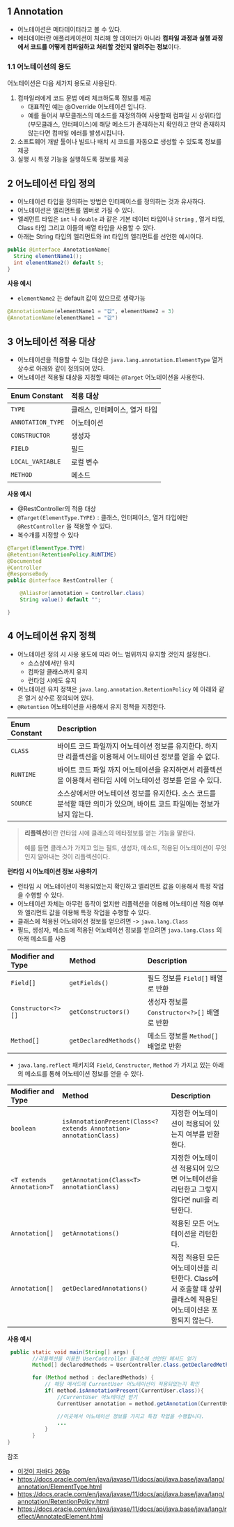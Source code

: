 ## 1 Annotation

* 어노테이션은 메타데이터라고 볼 수 있다. 
* 메타데이터란 애플리케이션이 처리해 할 데이터가 아니라 **컴파일 과정과 실행 과정에서 코드를 어떻게 컴파일하고 처리할 것인지 알려주는 정보**이다.



### 1.1 어노테이션의 용도

어노테이션은 다음 세가지 용도로 사용된다.

1. 컴파일러에게 코드 문법 에러 체크하도록 정보를 제공
   * 대표적인 예는 @Override 어노테이션 입니다. 
   * 예를 들어서 부모클래스의 메소드를 재정의하여 사용할때 컴파일 시 상위타입(부모클래스, 인터페이스)에 해당 메소드가 존재하는지 확인하고 만약 존재하지 않는다면 컴파일 에러를 발생시킵니다. 
2. 소프트웨어 개발 툴이나 빌드나 배치 시 코드를 자동으로 생성할 수 있도록 정보를 제공
3. 실행 시 특정 기능을 실행하도록 정보를 제공



## 2 어노테이션 타입 정의

* 어노테이션 타입을 정의하는 방법은 인터페이스를 정의하는 것과 유사하다.
* 어노테이션은 엘리먼트를 멤버로 가질 수 있다.
* 엘레먼트 타입은 `int` 나 `double` 과 같은 기본 데이터 타입이나 `String` , 열거 타입, Class 타입 그리고 이들의 배열 타입을 사용할 수 있다.
* 아래는 String 타입의 엘리먼트와 int 타입의 엘리먼트를 선언한 예시이다.

```java
public @interface AnnotationName{
  String elementName1();
  int elementName2() default 5;
}
```



**사용 예시**

* `elementName2` 는 default 값이 있으므로 생략가능

```java
@AnnotationName(elementName1 = "값", elementName2 = 3)
@AnnotationName(elementName1 = "값")
```



## 3 어노테이션 적용 대상

* 어노테이션을 적용할 수 있는 대상은 `java.lang.annotation.ElementType` 열거 상수로 아래와 같이 정의되어 있다.
* 어노테이션 적용될 대상을 지정할 때에는 `@Target` 어노테이션을 사용한다.

| Enum Constant     | 적용 대상                     |
| :---------------- | :---------------------------- |
| `TYPE`            | 클래스, 인터페이스, 열거 타입 |
| `ANNOTATION_TYPE` | 어노테이션                    |
| `CONSTRUCTOR`     | 생성자                        |
| `FIELD`           | 필드                          |
| `LOCAL_VARIABLE`  | 로컬 변수                     |
| `METHOD`          | 메소드                        |



**사용 예시**

* @RestController의 적용 대상
* `@Target(ElementType.TYPE)` : 클래스, 인터페이스, 열거 타입에만 `@RestController` 을 적용할 수 있다.
* 복수개를 지정할 수 있다

```java
@Target(ElementType.TYPE)
@Retention(RetentionPolicy.RUNTIME)
@Documented
@Controller
@ResponseBody
public @interface RestController {

	@AliasFor(annotation = Controller.class)
	String value() default "";

}
```



## 4 어노테이션 유지 정책

* 어노테이션 정의 시 사용 용도에 따라 어느 범위까지 유지할 것인지 설정한다.
  * 소스상에서만 유지
  * 컴파일 클래스까지 유지
  * 런타임 시에도 유지
* 어노테이션 유지 정책은 `java.lang.annotation.RetentionPolicy` 에 아래와 같은 열거 상수로 정의되어 있다.
* `@Retention` 어노테이션을 사용해서 유지 정책을 지정한다.

| Enum Constant | Description                                                  |
| :------------ | :----------------------------------------------------------- |
| `CLASS`       | 바이트 코드 파일까지 어노테이션 정보를 유지한다. 하지만 리플렉션을 이용해서 어노테이션 정보를 얻을 수 없다. |
| `RUNTIME`     | 바이트 코드 파일 까지 어노테이션을 유지하면서 리플렉션을 이용해서 런타임 시에 어노테이션 정보를 얻을 수 있다. |
| `SOURCE`      | 소스상에서만 어노테이션 정보를 유지한다. 소스 코드를 분석할 때만 의미가 있으며, 바이트 코드 파일에는 정보가 남지 않는다. |

> **리플렉션**이란 런타임 시에 클래스의 메타정보를 얻는 기능을 말한다. 
>
> 예를 들면 클래스가 가지고 있는 필드, 생성자, 메소드, 적용된 어노테이션이 무엇인지 알아내는 것이 리플렉션이다.



**런타임 시 어노테이션 정보 사용하기**

* 런타임 시 어노테이션이 적용되었는지 확인하고 엘리먼트 값을 이용해서 특정 작업을 수행할 수 있다.
* 어노테이션 자체는 아무런 동작이 없지만 리플렉션을 이용해 어노테이션 적용 여부와 엘리먼트 값을 이용해 특정 작업을 수행할 수 있다.
* 클래스에 적용된 어노테이션 정보를 얻으려면 -> `java.lang.Class`
* 필드, 생성자, 메소드에 적용된 어노테이션 정보를 얻으려면  `java.lang.Class` 의 아래 메소드를 사용

| Modifier and Type  | Method                 | Description                                  |
| :----------------- | :--------------------- | :------------------------------------------- |
| `Field[]`          | `getFields()`          | 필드 정보를 `Field[]` 배열로 반환            |
| `Constructor<?>[]` | `getConstructors()`    | 생성자 정보를 `Constructor<?>[]` 배열로 반환 |
| `Method[]`         | `getDeclaredMethods()` | 메소드 정보를 `Method[]` 배열로 반환         |

* `java.lang.reflect` 패키지의 `Field`, `Constructor`, `Method` 가 가지고 있는 아래의 메소드를 통해 어노테이션 정보를 얻을 수 있다.

| Modifier and Type         | Method                                                       | Description                                                  |
| :------------------------ | :----------------------------------------------------------- | :----------------------------------------------------------- |
| `boolean`                 | `isAnnotationPresent(Class<? extends Annotation> annotationClass)` | 지정한 어노테이션이 적용되어 있는지 여부를 반환한다.         |
| `<T extends Annotation>T` | `getAnnotation(Class<T> annotationClass)`                    | 지정한 어노테이션 적용되어 있으면 어노테이션을 리턴한고 그렇지 않다면 null을 리턴한다. |
| `Annotation[]`            | `getAnnotations()`                                           | 적용된 모든 어노테이션을 리턴한다.                           |
| `Annotation[]`            | `getDeclaredAnnotations()`                                   | 직접 적용된 모든 어노테이션을 리턴한다. Class에서 호출할 때 상위 클래스에 적용된 어노테이션은 포함되지 않는다. |



**사용 예시**

```java
 public static void main(String[] args) {
        //리플렉션을 이용한 UserController 클래스에 선언된 메서드 얻기
        Method[] declaredMethods = UserController.class.getDeclaredMethods();

        for (Method method : declaredMethods) {
            // 해당 메서드에 CurrentUser 어노테이션이 적용되었는지 확인
            if( method.isAnnotationPresent(CurrentUser.class)){
                //CurrentUser 어노테이션 얻기
                CurrentUser annotation = method.getAnnotation(CurrentUser.class);

                //이곳에서 어노테이션 정보를 가지고 특정 작업을 수행합니다.
              	...
            }
        }
}
```



참조

* [이것이 자바다 269p](http://www.kyobobook.co.kr/product/detailViewKor.laf?mallGb=KOR&ejkGb=KOR&barcode=9788968481475)
* https://docs.oracle.com/en/java/javase/11/docs/api/java.base/java/lang/annotation/ElementType.html
* https://docs.oracle.com/en/java/javase/11/docs/api/java.base/java/lang/annotation/RetentionPolicy.html
* https://docs.oracle.com/en/java/javase/11/docs/api/java.base/java/lang/reflect/AnnotatedElement.html

